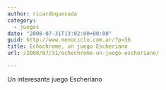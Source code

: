 ```yaml
---
author: ricardoquesada
category:
  - juegos
date: "2008-07-31T13:02:00+00:00"
guid: http://www.monociclo.com.ar/?p=56
title: Echochrome, un juego Escheriano
url: /2008/07/31/echochrome-un-juego-escheriano/

---
```

Un interesante juego Escheriano  
